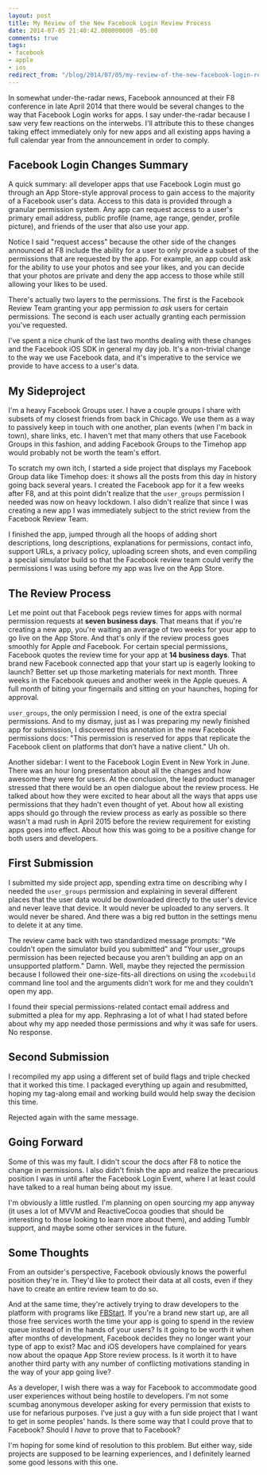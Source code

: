 ```yaml
---
layout: post
title: My Review of the New Facebook Login Review Process
date: 2014-07-05 21:40:42.000000000 -05:00
comments: true
tags:
- facebook
- apple
- ios
redirect_from: "/blog/2014/07/05/my-review-of-the-new-facebook-login-review-process/"
---
```


In somewhat under-the-radar news, Facebook announced at their F8 conference in late April 2014 that there would be several changes to the way that Facebook Login works for apps. I say under-the-radar because I saw very few reactions on the interwebs. I'll attribute this to these changes taking effect immediately only for new apps and all existing apps having a full calendar year from the announcement in order to comply.

## Facebook Login Changes Summary

A quick summary: all developer apps that use Facebook Login must go through an App Store-style approval process to gain access to the majority of a Facebook user's data. Access to this data is provided through a granular permission system. Any app can request access to a user's primary email address, public profile (name, age range, gender, profile picture), and friends of the user that also use your app.

Notice I said "request access" because the other side of the changes announced at F8 include the ability for a user to only provide a subset of the permissions that are requested by the app. For example, an app could ask for the ability to use your photos and see your likes, and you can decide that your photos are private and deny the app access to those while still allowing your likes to be used.

There's actually two layers to the permissions. The first is the Facebook Review Team granting your app permission *to ask* users for certain permissions. The second is each user actually granting each permission you've requested.

I've spent a nice chunk of the last two months dealing with these changes and the Facebook iOS SDK in general my day job. It's a non-trivial change to the way we use Facebook data, and it's imperative to the service we provide to have access to a user's data.

## My Sideproject

I'm a heavy Facebook Groups user. I have a couple groups I share with subsets of my closest friends from back in Chicago. We use them as a way to passively keep in touch with one another, plan events (when I'm back in town), share links, etc. I haven't met that many others that use Facebook Groups in this fashion, and adding Facebook Groups to the Timehop app would probably not be worth the team's effort. 

To scratch my own itch, I started a side project that displays my Facebook Group data like Timehop does: it shows all the posts from this day in history going back several years. I created the Facebook app for it a few weeks after F8, and at this point didn't realize that the `user_groups` permission I needed was now on heavy lockdown. I also didn't realize that since I was creating a new app I was immediately subject to the strict review from the Facebook Review Team.

I finished the app, jumped through all the hoops of adding short descriptions, long descriptions, explanations for permissions, contact info, support URLs, a privacy policy, uploading screen shots, and even compiling a special simulator build so that the Facebook review team could verify the permissions I was using before my app was live on the App Store.

## The Review Process

Let me point out that Facebook pegs review times for apps with normal permission requests at **seven business days**. That means that if you're creating a new app, you're waiting an average of two weeks for your app to go live on the App Store. And that's only if the review process goes smoothly for Apple *and* Facebook. For certain special permissions, Facebook quotes the review time for your app at **14 business days**. That brand new Facebook connected app that your start up is eagerly looking to launch? Better set up those marketing materials for next month. Three weeks in the Facebook queues and another week in the Apple queues. A full month of biting your fingernails and sitting on your haunches, hoping for approval.

`user_groups`, the only permission I need, is one of the extra special permissions. And to my dismay, just as I was preparing my newly finished app for submission, I discovered this annotation in the new Facebook permissions docs: "This permission is reserved for apps that replicate the Facebook client on platforms that don’t have a native client." Uh oh.

Another sidebar: I went to the Facebook Login Event in New York in June. There was an hour long presentation about all the changes and how awesome they were for users. At the conclusion, the lead product manager stressed that there would be an open dialogue about the review process. He talked about how they were excited to hear about all the ways that apps use permissions that they hadn't even thought of yet. About how all existing apps should go through the review process as early as possible so there wasn't a mad rush in April 2015 before the review requirement for existing apps goes into effect. About how this was going to be a positive change for both users and developers.

## First Submission

I submitted my side project app, spending extra time on describing why I needed the `user_groups` permission and explaining in several different places that the user data would be downloaded directly to the user's device and never leave that device. It would never be uploaded to any servers. It would never be shared. And there was a big red button in the settings menu to delete it at any time.

The review came back with two standardized message prompts: "We couldn't open the simulator build you submitted" and "Your user_groups permission has been rejected because you aren't building an app on an unsupported platform." Damn. Well, maybe they rejected the permission because I followed their one-size-fits-all directions on using the `xcodebuild` command line tool and the arguments didn't work for me and they couldn't open my app.

I found their special permissions-related contact email address and submitted a plea for my app. Rephrasing a lot of what I had stated before about why my app needed those permissions and why it was safe for users. No response.

## Second Submission

I recompiled my app using a different set of build flags and triple checked that it worked this time. I packaged everything up again and resubmitted, hoping my tag-along email and working build would help sway the decision this time.

Rejected again with the same message.

## Going Forward

Some of this was my fault. I didn't scour the docs after F8 to notice the change in permissions. I also didn't finish the app and realize the precarious position I was in until after the Facebook Login Event, where I at least could have talked to a real human being about my issue.

I'm obviously a little rustled. I'm planning on open sourcing my app anyway (it uses a lot of MVVM and ReactiveCocoa goodies that should be interesting to those looking to learn more about them), and adding Tumblr support, and maybe some other services in the future.

## Some Thoughts

From an outsider's perspective, Facebook obviously knows the powerful position they're in. They'd like to protect their data at all costs, even if they have to create an entire review team to do so.

And at the same time, they're actively trying to draw developers to the platform with programs like [FBStart](https://developers.facebook.com/blog/post/2014/05/14/fbstart-accepting-applications). If you're a brand new start up, are all those free services worth the time your app is going to spend in the review queue instead of in the hands of your users? Is it going to be worth it when after months of development, Facebook decides they no longer want your type of app to exist? Mac and iOS developers have complained for years now about the opaque App Store review process. Is it worth it to have another third party with any number of conflicting motivations standing in the way of your app going live?

As a developer, I wish there was a way for Facebook to accommodate good user experiences without being hostile to developers. I'm not some scumbag anonymous developer asking for every permission that exists to use for nefarious purposes. I've just a guy with a fun side project that I want to get in some peoples' hands. Is there some way that I could prove that to Facebook? Should I *have* to prove that to Facebook?

I'm hoping for some kind of resolution to this problem. But either way, side projects are supposed to be learning experiences, and I definitely learned some good lessons with this one.
